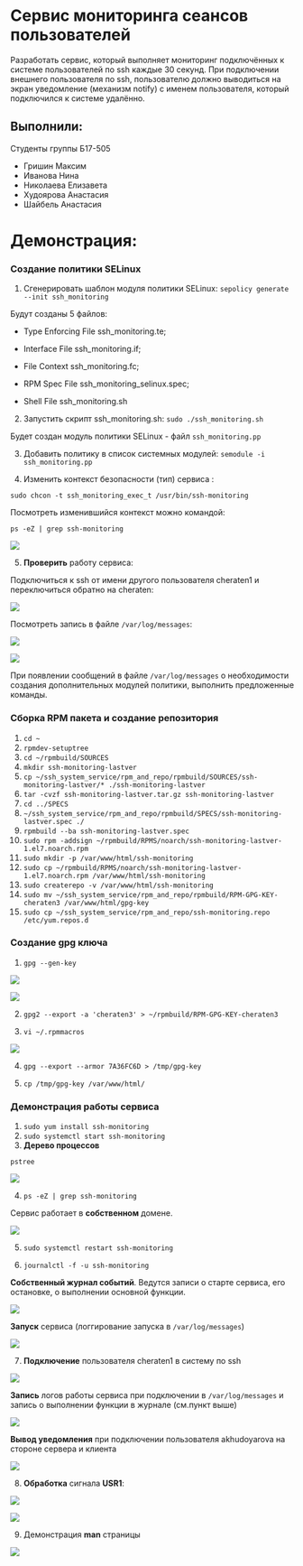 # Сервис мониторинга сеансов пользователей

Разработать сервис, который выполняет мониторинг подключённых к системе пользователей по ssh каждые 30 секунд. При подключении внешнего пользователя по ssh, пользователю должно выводиться на экран уведомление (механизм notify) с именем пользователя, который подключился к системе удалённо.

## Выполнили:

Студенты группы Б17-505

- Гришин Максим
- Иванова Нина
- Николаева Елизавета
- Худоярова Анастасия
- Шайбель Анастасия

# Демонстрация:

### Создание политики SELinux

1. Сгенерировать шаблон модуля политики SELinux: `sepolicy generate --init ssh_monitoring`

Будут созданы 5 файлов:

- Type Enforcing File ssh_monitoring.te;

- Interface File ssh_monitoring.if;

- File Context ssh_monitoring.fc;

- RPM Spec File ssh_monitoring_selinux.spec;

- Shell File ssh_monitoring.sh

2. Запустить скрипт ssh_monitoring.sh:
   `sudo ./ssh_monitoring.sh`

Будет создан модуль политики SELinux - файл `ssh_monitoring.pp`

3. Добавить политику в список системных модулей:
   `semodule -i ssh_monitoring.pp`

4. Изменить контекст безопасности (тип) сервиса :

`sudo chcon -t ssh_monitoring_exec_t /usr/bin/ssh-monitoring`

Посмотреть изменившийся контекст можно командой:

`ps -eZ | grep ssh-monitoring`

![](https://sun1-99.userapi.com/NgBV9yEECpgx71EZmFH34TF6ofKNJtkP3oh4Kg/rvyt1f8yy98.jpg)

5.  **Проверить** работу сервиса:

Подключиться к ssh от имени другого пользователя cheraten1 и переключиться обратно на cheraten:

![](https://sun1-96.userapi.com/WOca_Rpg1t-ki21X8V9VU6ZhHGnl-fuP_RJ79Q/0Q-iAvySYTg.jpg)

Посмотреть запись в файле `/var/log/messages`:

![](https://sun9-50.userapi.com/Sm65W38UyAn_xZ-uwF59BwsVe3PV61f0CfVW7A/C0n9RYijLgo.jpg)

![](https://sun9-72.userapi.com/PcwRn9YLQbS7cPUVJmi68v5OvZmZ1tXLv-HI9w/wOvk0Sy6_ds.jpg)

При появлении сообщений в файле `/var/log/messages` о необходимости создания дополнительных модулей политики, выполнить предложенные команды.

### Сборка RPM пакета и создание репозитория

1. `cd ~`
2. `rpmdev-setuptree`
3. `cd ~/rpmbuild/SOURCES`
4. `mkdir ssh-monitoring-lastver`
5. `cp ~/ssh_system_service/rpm_and_repo/rpmbuild/SOURCES/ssh-monitoring-lastver/* ./ssh-monitoring-lastver`
6. `tar -cvzf ssh-monitoring-lastver.tar.gz ssh-monitoring-lastver`
7. `cd ../SPECS`
8. `~/ssh_system_service/rpm_and_repo/rpmbuild/SPECS/ssh-monitoring-lastver.spec ./`
9. `rpmbuild --ba ssh-monitoring-lastver.spec`
10. `sudo rpm -addsign ~/rpmbuild/RPMS/noarch/ssh-monitoring-lastver-1.el7.noarch.rpm`
11. `sudo mkdir -p /var/www/html/ssh-monitoring`
12. `sudo cp ~/rpmbuild/RPMS/noarch/ssh-monitoring-lastver-1.el7.noarch.rpm /var/www/html/ssh-monitoring`
13. `sudo createrepo -v /var/www/html/ssh-monitoring`
14. `sudo mv ~/ssh_system_service/rpm_and_repo/rpmbuild/RPM-GPG-KEY-cheraten3 /var/www/html/gpg-key`
15. `sudo cp ~/ssh_system_service/rpm_and_repo/ssh-monitoring.repo /etc/yum.repos.d`

### Cоздание gpg ключа

1. `gpg --gen-key`

![](https://sun1-19.userapi.com/IxTaETmLnpp2TQxjRJOlsl67ZkR0PZUPqOdbBg/rOUXM9RI-B4.jpg)

![](https://sun1-95.userapi.com/3MqxGl6d9x5YnPifAsn4tw5lH87GE8sqkJuyaQ/KSr2UET2KQY.jpg)

2. `gpg2 --export -a 'cheraten3' > ~/rpmbuild/RPM-GPG-KEY-cheraten3`

3. `vi ~/.rpmmacros`

![](https://sun1-96.userapi.com/BLZSoy_qCRdC4dTc5YYKfXyKasUgvLoJGrMEFg/Ol8k2qC9QzE.jpg)

4. `gpg --export --armor 7A36FC6D > /tmp/gpg-key`

5. `cp /tmp/gpg-key /var/www/html/`

### Демонстрация работы сервиса

1. `sudo yum install ssh-monitoring`
2. `sudo systemctl start ssh-monitoring`
3. **Дерево процессов**

`pstree`

![](https://sun1-16.userapi.com/QEoe0EL-knQ-LpoCtzalTxraQijffHmBEDYIQw/rtzqziJWvy0.jpg)

4. `ps -eZ | grep ssh-monitoring`

Сервис работает в **собственном** домене.

![](https://sun1-89.userapi.com/FiXlLQIYpdQlhLnrwd-1kaDih6l7XuvmVLJHuA/TbPddxQDKQM.jpg)

5. `sudo systemctl restart ssh-monitoring`

6. `journalctl -f -u ssh-monitoring`

**Собственный журнал событий**. Ведутся записи о старте сервиса, его остановке, о выполнении основной функции.

![](https://drive.google.com/uc?id=1F5gITk5BIYh1z_UQGNKNnN5z8pgs3hAa)

**Запуск** сервиса (логгирование запуска в `/var/log/messages`)

![](https://sun1-24.userapi.com/X7F-hvXeN33BgXDyYC61_BMKl45h8C5Iqy08Hw/OCs3ngFuULE.jpg)

7. **Подключение** пользователя cheraten1 в систему по ssh

![](https://sun9-67.userapi.com/rurpc4FcLs_drGBC6EgVZNUp3XErJcqAxBc2Ww/WwG62pUfFlo.jpg)

**Запись** логов работы сервиса при подключении в `/var/log/messages` и запись о выполнении функции в журнале (см.пункт выше)

![](https://drive.google.com/uc?id=1M8acy4oWWC9Yu3Vrb340y-dV0PGIjACL)

**Вывод уведомления** при подключении пользователя akhudoyarova на стороне сервера и клиента

![](https://drive.google.com/uc?id=1aN7WbMzwZTvJgSfQCL4LGyM57eT-30ZX)

8. **Обработка** сигнала **USR1**:

![](https://sun9-6.userapi.com/_cs9lbK-xs9S63aPOn3586q6TtmXWhfJ5mTZWA/uPIgpgs0zuo.jpg)

![](https://drive.google.com/uc?id=1aV4RsIbaYN8CbDa-eTmUZh34_iD0-rFG)

9. Демонстрация **man** страницы

![](https://sun1-93.userapi.com/cMysp4JZOrN3BGJ2S6sqAdO_reDBPmuZENqJWw/At1EGKtEPCg.jpg)
